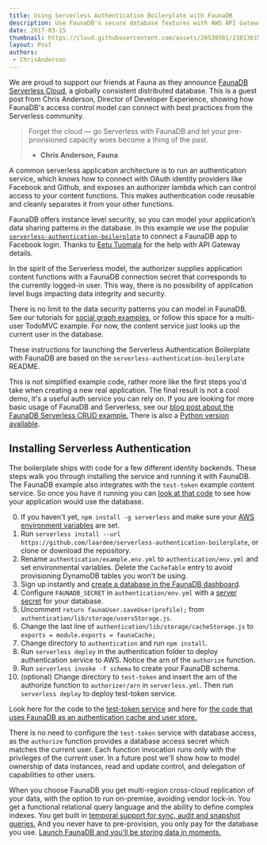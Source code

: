 ```yaml
---
title: Using Serverless Authentication Boilerplate with FaunaDB
description: Use FaunaDB's secure database features with AWS API Gateway to run lambdas with the capabilities of the authenticated user.
date: 2017-03-15
thumbnail: https://cloud.githubusercontent.com/assets/20538501/23813615/4b53e4fc-05a5-11e7-8214-e34c2c02b949.png
layout: Post
authors:
 - ChrisAnderson
---
```


We are proud to support our friends at Fauna as they announce [FaunaDB Serverless Cloud](https://fauna.com/product), a globally consistent distributed database. This is a guest post from Chris Anderson, Director of Developer Experience, showing how FaunaDB's access control model can connect with best practices from the Serverless community.

> Forget the cloud — go Serverless with FaunaDB and let your pre-provisioned capacity woes become a thing of the past.
> - **Chris Anderson, Fauna**

A common serverless application architecture is to run an authentication service, which knows how to connect with OAuth identity providers like Facebook and Github, and exposes an authorizer lambda which can control access to your content functions. This makes authentication code reusable and cleanly separates it from your other functions.

FaunaDB offers instance level security, so you can model your application’s data sharing patterns in the database. In this example we use the popular [`serverless-authentication-boilerplate`](https://github.com/laardee/serverless-authentication-boilerplate) to connect a FaunaDB app to Facebook login. Thanks to [Eetu Tuomala](https://www.linkedin.com/in/eetutuomala/) for the help with API Gateway details.

In the spirit of the Serverless model, the authorizer supplies application content functions with a FaunaDB connection secret that corresponds to the currently logged-in user. This way, there is no possibility of application level bugs impacting data integrity and security.

There is no limit to the data security patterns you can model in FaunaDB. See our tutorials for [social graph examples](https://fauna.com/tutorials/social), or follow this space for a multi-user TodoMVC example. For now, the content service just looks up the current user in the database.

These instructions for launching the Serverless Authentication Boilerplate with FaunaDB are based on the `serverless-authentication-boilerplate` README.

This is not simplified example code, rather more like the first steps you'd take when creating a new real application. The final result is not a cool demo, it's a useful auth service you can rely on. If you are looking for more basic usage of FaunaDB and Serverless, see our [blog post about the FaunaDB Serverless CRUD example.](https://fauna.com/blog/serverless-cloud-database) There is also a [Python version available](https://serverless.com/blog/serverless-fauna-python-example/).

## Installing Serverless Authentication

The boilerplate ships with code for a few different identity backends. These steps walk you through installing the service and running it with FaunaDB. The FaunaDB example also integrates with the `test-token` example content service. So once you have it running you can [look at that code](https://github.com/laardee/serverless-authentication-boilerplate/blob/37e4006870c708fa3ef8b64d451a13e2ed93e6f3/test-token/handler.js#L20) to see how your application would use the database.

0. If you haven't yet, `npm install -g serverless` and make sure your [AWS environment variables](https://serverless.com/framework/docs/providers/aws/guide/credentials/) are set.
1. Run `serverless install --url https://github.com/laardee/serverless-authentication-boilerplate`, or clone or download the repository.
2. Rename `authentication/example.env.yml` to `authentication/env.yml` and set environmental variables. Delete the `CacheTable` entry to avoid provisioning DynamoDB tables you won't be using.
3. Sign up instantly and [create a database in the FaunaDB dashboard](https://fauna.com/serverless-cloud-sign-up).
4. Configure `FAUNADB_SECRET` in `authentication/env.yml` with a [server secret](https://fauna.com/documentation#authentication) for your database.
5. Uncomment `return faunaUser.saveUser(profile);` from `authentication/lib/storage/usersStorage.js`.
6. Change the last line of `authentication/lib/storage/cacheStorage.js` to `exports = module.exports = faunaCache;`
7. Change directory to `authentication` and run `npm install`.
8. Run `serverless deploy` in the authentication folder to deploy authentication service to AWS. Notice the arn of the `authorize` function.
9. Run `serverless invoke -f schema` to create your FaunaDB schema.
10. (optional) Change directory to `test-token` and insert the arn of the authorize function to `authorizer/arn` in `serverless.yml`. Then run `serverless deploy` to deploy test-token service.

Look here for the code to the [test-token service](https://github.com/laardee/serverless-authentication-boilerplate/blob/37e4006870c708fa3ef8b64d451a13e2ed93e6f3/test-token/handler.js#L20) and here for [the code that uses FaunaDB as an authentication cache and user store.](https://github.com/laardee/serverless-authentication-boilerplate/tree/master/authentication/lib/storage/fauna)

There is no need to configure the `test-token` service with database access, as the `authorize` function provides a database access secret which matches the current user. Each function invocation runs only with the privileges of the current user. In a future post we'll show how to model ownership of data instances, read and update control, and delegation of capabilities to other users.

When you choose FaunaDB you get multi-region cross-cloud replication of your data, with the option to run on-premise, avoiding vendor lock-in. You get a functional relational query language and the ability to define complex indexes. You get built in [temporal support for sync, audit and snapshot queries.](https://fauna.com/blog/time-traveling-databases)  And you never have to pre-provision, you only pay for the database you use. [Launch FaunaDB and you'll be storing data in moments.](https://fauna.com/serverless-cloud-sign-up)
